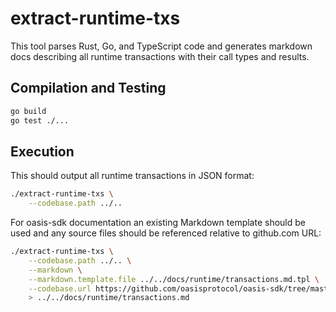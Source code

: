 # extract-runtime-txs

This tool parses Rust, Go, and TypeScript code and generates markdown docs
describing all runtime transactions with their call types and results.

## Compilation and Testing


```sh
go build
go test ./...
```

## Execution

This should output all runtime transactions in JSON format:

```sh
./extract-runtime-txs \
	--codebase.path ../..
```

For oasis-sdk documentation an existing Markdown template should be used and
any source files should be referenced relative to github.com URL:

```sh
./extract-runtime-txs \
	--codebase.path ../.. \
	--markdown \
	--markdown.template.file ../../docs/runtime/transactions.md.tpl \
	--codebase.url https://github.com/oasisprotocol/oasis-sdk/tree/master/ \
	> ../../docs/runtime/transactions.md
```

